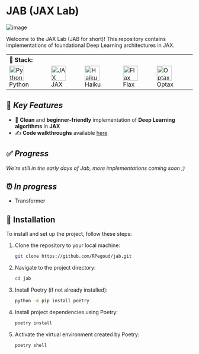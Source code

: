# **JAB (JAX Lab)**

![image](https://github.com/RPegoud/jab/assets/60786847/e3cb333d-7ab9-476c-a482-7d1804f211b4)

Welcome to the JAX Lab (JAB for short)! This repository contains implementations of foundational Deep Learning architectures in JAX.

<table>
  <tr>
    <th colspan="5" align="left">🚀 Stack:</th>
  </tr>
  <tr>
    <td align="left">
      <a target="blank">
        <img align="center" src="https://cdn4.iconfinder.com/data/icons/logos-and-brands/512/267_Python_logo-512.png" alt="Python" height="40" width="40" />
        Python
      </a>
    </td>
    <td align="left">
      <a >
        <img align="center" href="https://jax.readthedocs.io/en/latest/index.html" target="blank" src="https://upload.wikimedia.org/wikipedia/commons/8/86/Google_JAX_logo.svg" alt="JAX" height="40" width="40" />
        JAX
      </a>
    </td>
    <td align="left">
      <a target="blank">
        <img align="center" href="https://dm-haiku.readthedocs.io/en/latest/" src="https://avatars.githubusercontent.com/u/144367226?s=280&v=4" alt="Haiku" height="40" width="40" />
        Haiku
      </a>
    </td>
    <td align="left">
      <a  target="blank">
        <img align="center" href="https://flax.readthedocs.io/en/latest/" src="https://raw.githubusercontent.com/google/flax/main/images/flax_logo_250px.png" alt="Flax" height="40" width="40" />
        Flax
      </a>
    </td>
    <td align="left">
      <a target="blank">
        <img align="center"  href="https://optax.readthedocs.io/en/latest/" src="https://optax.readthedocs.io/en/latest/_static/logo.svg" alt="Optax" height="40" width="40" />
        Optax
      </a>
    </td>
  </tr>
</table>


## 🌟 ***Key Features***

* 🐍  **Clean** and **beginner-friendly** implementation of **Deep Learning algorithms** in **JAX**
* ✍️ **Code walkthroughs** available [here](https://medium.com/@ryanpegoud)

## ✅ ***Progress***

*We're still in the early days of Jab, more implementations coming soon ;)*

## ⏰ ***In progress***

* Transformer

## 💾 Installation

To install and set up the project, follow these steps:

1. Clone the repository to your local machine:

   ```bash
   git clone https://github.com/RPegoud/jab.git
   ```

2. Navigate to the project directory:

   ```bash
   cd jab
   ```

3. Install Poetry (if not already installed):

   ```bash
   python -m pip install poetry
   ```

4. Install project dependencies using Poetry:

   ```bash
   poetry install
   ```

5. Activate the virtual environment created by Poetry:

   ```bash
   poetry shell
   ```

